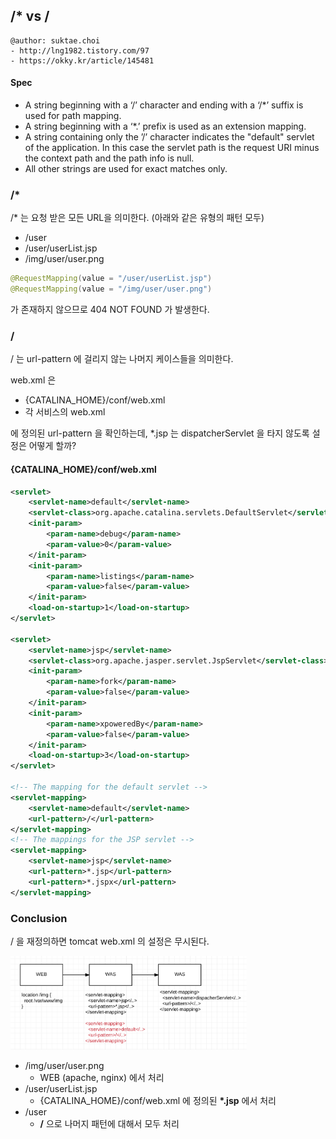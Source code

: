 ## /* vs /

```
@author: suktae.choi
- http://lng1982.tistory.com/97
- https://okky.kr/article/145481
```

#### Spec
- A string beginning with a ‘/’ character and ending with a ‘/\*’ suffix is used for path mapping.
- A string beginning with a ‘\*.’ prefix is used as an extension mapping.
- A string containing only the ’/’ character indicates the "default" servlet of the application. In this case the servlet path is the request URI minus the context path and the path info is null.
- All other strings are used for exact matches only.

### /*
/\* 는 요청 받은 모든 URL을 의미한다. (아래와 같은 유형의 패턴 모두)

- /user
- /user/userList.jsp
- /img/user/user.png

```java
@RequestMapping(value = "/user/userList.jsp")
@RequestMapping(value = "/img/user/user.png")
```

가 존재하지 않으므로 404 NOT FOUND 가 발생한다.

### /
/ 는 url-pattern 에 걸리지 않는 나머지 케이스들을 의미한다.

web.xml 은
- {CATALINA_HOME}/conf/web.xml
- 각 서비스의 web.xml

에 정의된 url-pattern 을 확인하는데, \*.jsp 는 dispatcherServlet 을 타지 않도록 설정은 어떻게 할까?

#### {CATALINA_HOME}/conf/web.xml
```xml
<servlet>
    <servlet-name>default</servlet-name>
    <servlet-class>org.apache.catalina.servlets.DefaultServlet</servlet-class>
    <init-param>
        <param-name>debug</param-name>
        <param-value>0</param-value>
    </init-param>
    <init-param>
        <param-name>listings</param-name>
        <param-value>false</param-value>
    </init-param>
    <load-on-startup>1</load-on-startup>
</servlet>

<servlet>
    <servlet-name>jsp</servlet-name>
    <servlet-class>org.apache.jasper.servlet.JspServlet</servlet-class>
    <init-param>
        <param-name>fork</param-name>
        <param-value>false</param-value>
    </init-param>
    <init-param>
        <param-name>xpoweredBy</param-name>
        <param-value>false</param-value>
    </init-param>
    <load-on-startup>3</load-on-startup>
</servlet>

<!-- The mapping for the default servlet -->
<servlet-mapping>
    <servlet-name>default</servlet-name>
    <url-pattern>/</url-pattern>
</servlet-mapping>
<!-- The mappings for the JSP servlet -->
<servlet-mapping>
    <servlet-name>jsp</servlet-name>
    <url-pattern>*.jsp</url-pattern>
    <url-pattern>*.jspx</url-pattern>
</servlet-mapping>
```

### Conclusion
/ 을 재정의하면 tomcat web.xml 의 설정은 무시된다.

<img src="https://github.com/agongi/study/blob/master/spring-common/servlet-mapping/images/Screen%20Shot%202017-06-19%20at%2002.01.16.png" width="75%">

- /img/user/user.png
  - WEB (apache, nginx) 에서 처리
- /user/userList.jsp
  - {CATALINA_HOME}/conf/web.xml 에 정의된 **\*.jsp** 에서 처리
- /user
  - **/** 으로 나머지 패턴에 대해서 모두 처리
